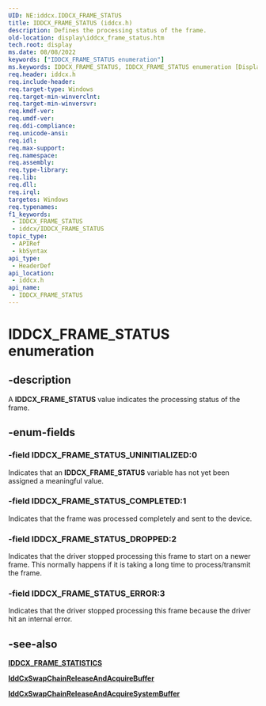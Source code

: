 ```yaml
---
UID: NE:iddcx.IDDCX_FRAME_STATUS
title: IDDCX_FRAME_STATUS (iddcx.h)
description: Defines the processing status of the frame.
old-location: display\iddcx_frame_status.htm
tech.root: display
ms.date: 08/08/2022
keywords: ["IDDCX_FRAME_STATUS enumeration"]
ms.keywords: IDDCX_FRAME_STATUS, IDDCX_FRAME_STATUS enumeration [Display Devices], IDDCX_FRAME_STATUS_COMPLETED, IDDCX_FRAME_STATUS_DROPPED, IDDCX_FRAME_STATUS_ERROR, IDDCX_FRAME_STATUS_UNINITIALIZED, display.iddcx_frame_status, iddcx/IDDCX_FRAME_STATUS, iddcx/IDDCX_FRAME_STATUS_COMPLETED, iddcx/IDDCX_FRAME_STATUS_DROPPED, iddcx/IDDCX_FRAME_STATUS_ERROR, iddcx/IDDCX_FRAME_STATUS_UNINITIALIZED
req.header: iddcx.h
req.include-header: 
req.target-type: Windows
req.target-min-winverclnt: 
req.target-min-winversvr: 
req.kmdf-ver: 
req.umdf-ver: 
req.ddi-compliance: 
req.unicode-ansi: 
req.idl: 
req.max-support: 
req.namespace: 
req.assembly: 
req.type-library: 
req.lib: 
req.dll: 
req.irql: 
targetos: Windows
req.typenames: 
f1_keywords:
 - IDDCX_FRAME_STATUS
 - iddcx/IDDCX_FRAME_STATUS
topic_type:
 - APIRef
 - kbSyntax
api_type:
 - HeaderDef
api_location:
 - iddcx.h
api_name:
 - IDDCX_FRAME_STATUS
---
```


# IDDCX_FRAME_STATUS enumeration

## -description

A **IDDCX_FRAME_STATUS** value indicates the processing status of the frame.

## -enum-fields

### -field IDDCX_FRAME_STATUS_UNINITIALIZED:0

Indicates that an **IDDCX_FRAME_STATUS** variable has not yet been assigned a meaningful value.

### -field IDDCX_FRAME_STATUS_COMPLETED:1

Indicates that the frame was processed completely and sent to the device.

### -field IDDCX_FRAME_STATUS_DROPPED:2

Indicates that the driver stopped processing this frame to start on a newer frame. This normally happens if it is taking a long time to process/transmit the frame.

### -field IDDCX_FRAME_STATUS_ERROR:3

Indicates that the driver stopped processing this frame because the driver hit an internal error.

## -see-also

[**IDDCX_FRAME_STATISTICS**](ns-iddcx-iddcx_frame_statistics.md)

[**IddCxSwapChainReleaseAndAcquireBuffer**](nf-iddcx-iddcxswapchainreleaseandacquirebuffer.md)

[**IddCxSwapChainReleaseAndAcquireSystemBuffer**](nf-iddcx-iddcxswapchainreleaseandacquiresystembuffer.md)
